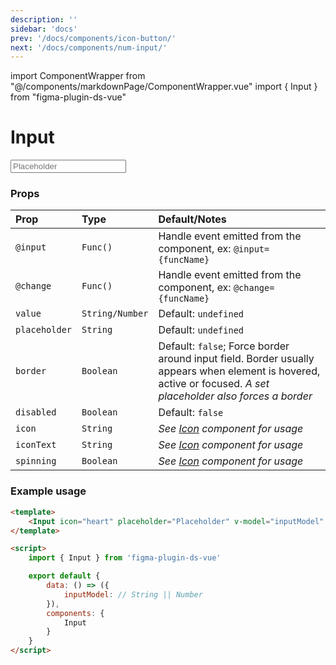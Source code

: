 ```yaml
---
description: ''
sidebar: 'docs'
prev: '/docs/components/icon-button/'
next: '/docs/components/num-input/'
---
```


import ComponentWrapper from "@/components/markdownPage/ComponentWrapper.vue"
import { Input } from "figma-plugin-ds-vue"

# Input

<ComponentWrapper>
 <Input icon="heart" placeholder="Placeholder"/>
</ComponentWrapper>

### Props

| Prop          | Type            | Default/Notes                                                                                                                                                   |
| :------------ | :-------------- | :-------------------------------------------------------------------------------------------------------------------------------------------------------------- |
| `@input`      | `Func()`          | Handle event emitted from the component, ex: `@input={funcName}`                                                                                                |
| `@change`     | `Func()`          | Handle event emitted from the component, ex: `@change={funcName}`                                                                                               |
| `value`       | `String/Number` | Default: `undefined`                                                                                                                                            |
| `placeholder` | `String`        | Default: `undefined`                                                                                                                                            |
| `border`      | `Boolean`       | Default: `false`; Force border around input field. Border usually appears when element is hovered, active or focused. _A set placeholder also forces a border_ |
| `disabled`    | `Boolean`       | Default: `false`                                                                                                                                                |
| `icon`        | `String`        | _See [Icon](/docs/components/icon/#props) component for usage_                                                                                                                                  |
| `iconText`    | `String`        | _See [Icon](/docs/components/icon/#props) component for usage_                                                                                                                                  |
| `spinning`    | `Boolean`       | _See [Icon](/docs/components/icon/#props) component for usage_                                                                                                                                  |

### Example usage

```html
<template>
	<Input icon="heart" placeholder="Placeholder" v-model="inputModel" />
</template>

<script>
	import { Input } from 'figma-plugin-ds-vue'

	export default {
		data: () => ({
		    inputModel: // String || Number
	    }),
		components: {
			Input
		}
	}
</script>
```
